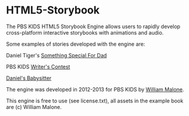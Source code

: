HTML5-Storybook
===============

The PBS KIDS HTML5 Storybook Engine allows users to rapidly develop cross-platform interactive storybooks with animations and audio.

Some examples of stories developed with the engine are:

Daniel Tiger's [Something Special For Dad](http://pbskids.org/daniel/stories/something-special-for-dad/)

PBS KIDS [Writer's Contest](http://pbskids.org/writerscontest/read-stories)

[Daniel's Babysitter](http://pbskids.org/daniel/stories/daniels-babysitter/) 




The engine was developed in 2012-2013 for PBS KIDS by [William Malone](http://willaimmalone.com).

This engine is free to use (see license.txt), all assets in the example book are (c) William Malone.

